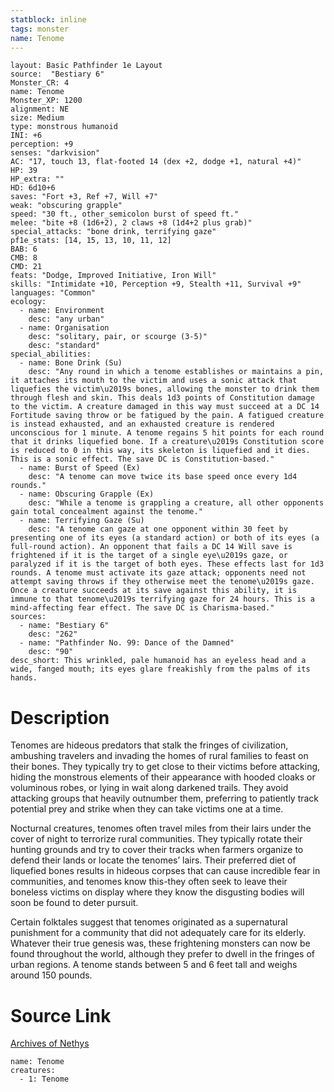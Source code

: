 ```yaml
---
statblock: inline
tags: monster
name: Tenome
---
```

```statblock
layout: Basic Pathfinder 1e Layout
source:  "Bestiary 6"
Monster_CR: 4
name: Tenome
Monster_XP: 1200
alignment: NE
size: Medium
type: monstrous humanoid
INI: +6
perception: +9
senses: "darkvision"
AC: "17, touch 13, flat-footed 14 (dex +2, dodge +1, natural +4)"
HP: 39
HP_extra: ""
HD: 6d10+6
saves: "Fort +3, Ref +7, Will +7"
weak: "obscuring grapple"
speed: "30 ft., other_semicolon burst of speed ft."
melee: "bite +8 (1d6+2), 2 claws +8 (1d4+2 plus grab)"
special_attacks: "bone drink, terrifying gaze"
pf1e_stats: [14, 15, 13, 10, 11, 12]
BAB: 6
CMB: 8
CMD: 21
feats: "Dodge, Improved Initiative, Iron Will"
skills: "Intimidate +10, Perception +9, Stealth +11, Survival +9"
languages: "Common"
ecology:
  - name: Environment
    desc: "any urban"
  - name: Organisation
    desc: "solitary, pair, or scourge (3-5)"
    desc: "standard"
special_abilities:
  - name: Bone Drink (Su)
    desc: "Any round in which a tenome establishes or maintains a pin, it attaches its mouth to the victim and uses a sonic attack that liquefies the victim\u2019s bones, allowing the monster to drink them through flesh and skin. This deals 1d3 points of Constitution damage to the victim. A creature damaged in this way must succeed at a DC 14 Fortitude saving throw or be fatigued by the pain. A fatigued creature is instead exhausted, and an exhausted creature is rendered unconscious for 1 minute. A tenome regains 5 hit points for each round that it drinks liquefied bone. If a creature\u2019s Constitution score is reduced to 0 in this way, its skeleton is liquefied and it dies. This is a sonic effect. The save DC is Constitution-based."
  - name: Burst of Speed (Ex)
    desc: "A tenome can move twice its base speed once every 1d4 rounds."
  - name: Obscuring Grapple (Ex)
    desc: "While a tenome is grappling a creature, all other opponents gain total concealment against the tenome."
  - name: Terrifying Gaze (Su)
    desc: "A tenome can gaze at one opponent within 30 feet by presenting one of its eyes (a standard action) or both of its eyes (a full-round action). An opponent that fails a DC 14 Will save is frightened if it is the target of a single eye\u2019s gaze, or paralyzed if it is the target of both eyes. These effects last for 1d3 rounds. A tenome must activate its gaze attack; opponents need not attempt saving throws if they otherwise meet the tenome\u2019s gaze. Once a creature succeeds at its save against this ability, it is immune to that tenome\u2019s terrifying gaze for 24 hours. This is a mind-affecting fear effect. The save DC is Charisma-based."
sources:
  - name: "Bestiary 6"
    desc: "262"
  - name: "Pathfinder No. 99: Dance of the Damned"
    desc: "90"
desc_short: This wrinkled, pale humanoid has an eyeless head and a wide, fanged mouth; its eyes glare freakishly from the palms of its hands.
```
# Description
Tenomes are hideous predators that stalk the fringes of civilization, ambushing travelers and invading the homes of rural families to feast on their bones. They typically try to get close to their victims before attacking, hiding the monstrous elements of their appearance with hooded cloaks or voluminous robes, or lying in wait along darkened trails. They avoid attacking groups that heavily outnumber them, preferring to patiently track potential prey and strike when they can take victims one at a time. 

Nocturnal creatures, tenomes often travel miles from their lairs under the cover of night to terrorize rural communities. They typically rotate their hunting grounds and try to cover their tracks when farmers organize to defend their lands or locate the tenomes’ lairs. Their preferred diet of liquefied bones results in hideous corpses that can cause incredible fear in communities, and tenomes know this-they often seek to leave their boneless victims on display where they know the disgusting bodies will soon be found to deter pursuit. 

Certain folktales suggest that tenomes originated as a supernatural punishment for a community that did not adequately care for its elderly. Whatever their true genesis was, these frightening monsters can now be found throughout the world, although they prefer to dwell in the fringes of urban regions. A tenome stands between 5 and 6 feet tall and weighs around 150 pounds.
# Source Link
[Archives of Nethys](https://aonprd.com/MonsterDisplay.aspx?ItemName=Tenome)
```encounter-table
name: Tenome
creatures:
  - 1: Tenome
```
